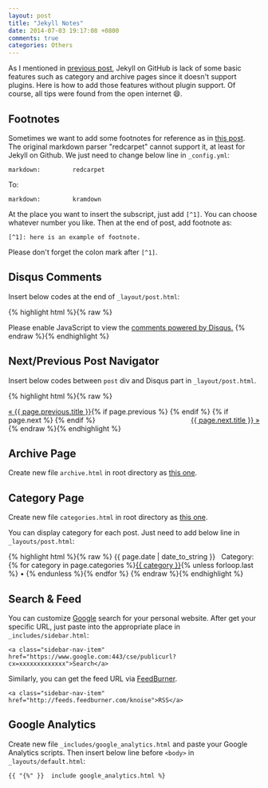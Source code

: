 ```yaml
---
layout: post
title: "Jekyll Notes"
date: 2014-07-03 19:17:08 +0800
comments: true
categories: Others
---
```


As I mentioned in [previous post](http://blog.pzheng.info/blog/2014/05/25/migrating-from-octopress-to-jekyll/), Jekyll on GitHub is lack of some basic features such as category and archive pages since it doesn't support plugins. Here is how to add those features without plugin support. Of course, all tips were found from the open internet :smile:.

<!--more-->

## Footnotes

Sometimes we want to add some footnotes for reference as in [this post](http://blog.pzheng.info/blog/2014/07/02/2014H1-summary/). The original markdown parser "redcarpet" cannot support it, at least for Jekyll on Github. We just need to change below line in `_config.yml`:

    markdown:         redcarpet

To:

    markdown:         kramdown

At the place you want to insert the subscript, just add `[^1]`. You can choose whatever number you like. Then at the end of post, add footnote as:

    [^1]: here is an example of footnote.

Please don't forget the colon mark after `[^1]`.

## Disqus Comments

Insert below codes at the end of `_layout/post.html`:

{% highlight html %}{% raw %}
<div id="disqus_thread"></div>
<script type="text/javascript">
    /* * * CONFIGURATION VARIABLES: EDIT BEFORE PASTING INTO YOUR WEBPAGE * * */
    var disqus_shortname = 'YOURNAME'; // required: replace example with your forum shortname

    /* * * DON'T EDIT BELOW THIS LINE * * */
    (function() {
        var dsq = document.createElement('script'); dsq.type = 'text/javascript'; dsq.async = true;
        dsq.src = '//' + disqus_shortname + '.disqus.com/embed.js';
        (document.getElementsByTagName('head')[0] || document.getElementsByTagName('body')[0]).appendChild(dsq);
    })();
</script>
<noscript>Please enable JavaScript to view the <a href="http://disqus.com/?ref_noscript">comments powered by Disqus.</a></noscript>
{% endraw %}{% endhighlight %}

## Next/Previous Post Navigator

Insert below codes between `post` div and Disqus part in `_layout/post.html`.

{% highlight html %}{% raw %}
<div class="navigator">
  {% if page.previous %}
      <span style="float:left"><a href="{{ page.previous.url }}">« {{ page.previous.title }}</a></span>
  {% endif %}
  {% if page.next %}
      <span style="float:right"><a href="{{ page.next.url }}">{{ page.next.title }} »</a></span>
  {% endif %}
</div>
{% endraw %}{% endhighlight %}

## Archive Page

Create new file `archive.html` in root directory as [this one](https://raw.githubusercontent.com/happybit/happybit.github.io/master/archive.html).

## Category Page

Create new file `categories.html` in root directory as [this one](https://raw.githubusercontent.com/happybit/happybit.github.io/master/categories.html).

You can display category for each post. Just need to add below line in `_layouts/post.html`:

{% highlight html %}{% raw %}
<span class="post-date">{{ page.date | date_to_string }}&nbsp;&nbsp;&nbsp;Category: {% for category in page.categories %}<a href="{{ site.url }}/categories.html#{{ category }}" title="Pages categorized {{ category }}" rel="category">{{ category }}</a>{% unless forloop.last %} &bull; {% endunless %}{% endfor %}</span>
{% endraw %}{% endhighlight %}

## Search & Feed

You can customize [Google](https://www.google.com/cse/all) search for your personal website. After get your specific URL, just paste into the appropriate place in `_includes/sidebar.html`:

    <a class="sidebar-nav-item" href="https://www.google.com:443/cse/publicurl?cx=xxxxxxxxxxxxx">Search</a>
	
Similarly, you can get the feed URL via [FeedBurner](www.feedburner.com).

    <a class="sidebar-nav-item" href="http://feeds.feedburner.com/knoise">RSS</a>

## Google Analytics

Create new file `_includes/google_analytics.html` and paste your Google Analytics scripts. Then insert below line before `<body>` in `_layouts/default.html`:

    {{ "{%" }}  include google_analytics.html %}

